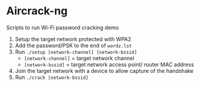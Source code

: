 # Aircrack-ng

Scripts to run Wi-Fi password cracking demo

1. Setup the target network protected with WPA2 
2. Add the password/PSK to the end of `wordz.lst`
3. Run `./setup [network-channel] [network-bssid]`
    - `[network-channel]` = target network channel
    - `[network-bssid]` = target network access point/ router MAC address
4. Join the target network with a device to allow capture of the handshake
5. Run `./crack [network-bssid]`
